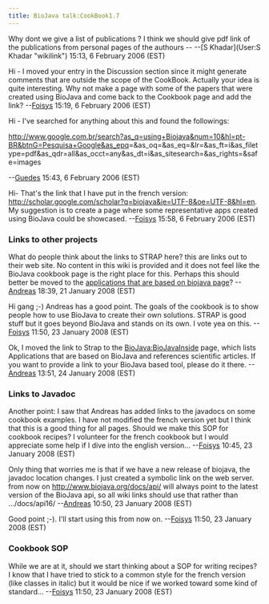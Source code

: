 ```yaml
---
title: BioJava talk:CookBook1.7
---
```


Why dont we give a list of publications ? I think we should give pdf
link of the publications from personal pages of the authours -- --[S
Khadar](User:S Khadar "wikilink") 15:13, 6 February 2006 (EST)

Hi - I moved your entry in the Discussion section since it might
generate comments that are outside the scope of the CookBook. Actually
your idea is quite interesting. Why not make a page with some of the
papers that were created using BioJava and come back to the Cookbook
page and add the link? --[Foisys](User:Foisys "wikilink") 15:19, 6
February 2006 (EST)

Hi - I've searched for anything about this and found the followings:

<http://www.google.com.br/search?as_q=using+Biojava&num=10&hl=pt-BR&btnG=Pesquisa+Google&as_epq>=&as\_oq=&as\_eq=&lr=&as\_ft=i&as\_filetype=pdf&as\_qdr=all&as\_occt=any&as\_dt=i&as\_sitesearch=&as\_rights=&safe=images

--[Guedes](User:Guedes "wikilink") 15:43, 6 February 2006 (EST)

Hi- That's the link that I have put in the french version:
<http://scholar.google.com/scholar?q=biojava&ie=UTF-8&oe=UTF-8&hl=en>.
My suggestion is to create a page where some representative apps created
using BioJava could be showcased. --[Foisys](User:Foisys "wikilink")
15:58, 6 February 2006 (EST)

### Links to other projects

What do people think about the links to STRAP here? this are links out
to their web site. No content in this wiki is provided and it does not
feel like the BioJava cookbook page is the right place for this. Perhaps
this should better be moved to the [applications that are based on
biojava
page](BioJava:BioJavaInside "wikilink")? --[Andreas](User:Andreas "wikilink")
18:39, 21 January 2008 (EST)

Hi gang ;-) Andreas has a good point. The goals of the cookbook is to
show people how to use BioJava to create their own solutions. STRAP is
good stuff but it goes beyond BioJava and stands on its own. I vote yea
on this. --[Foisys](User:Foisys "wikilink") 11:50, 23 January 2008 (EST)

Ok, I moved the link to Strap to the <BioJava:BioJavaInside> page, which
lists Applications that are based on BioJava and references scientific
articles. If you want to provide a link to your BioJava based tool,
please do it there. --[Andreas](User:Andreas "wikilink") 13:51, 24
January 2008 (EST)

### Links to Javadoc

Another point: I saw that Andreas has added links to the javadocs on
some cookbook examples. I have not modified the french version yet but I
think that this is a good thing for all pages. Should we make this SOP
for cookbook recipes? I volunteer for the french cookbook but I would
appreciate some help if I dive into the english
version... --[Foisys](User:Foisys "wikilink") 10:45, 23 January 2008
(EST)

Only thing that worries me is that if we have a new release of biojava,
the javadoc location changes. I just created a symbolic link on the web
server. from now on
[<http://www.biojava.org/docs/api/>](http://www.biojava.org/docs/api/)
will always point to the latest version of the BioJava api, so all wiki
links should use that rather than
.../docs/api16/ --[Andreas](User:Andreas "wikilink") 10:50, 23 January
2008 (EST)

Good point ;-). I'll start using this from now
on. --[Foisys](User:Foisys "wikilink") 11:50, 23 January 2008 (EST)

### Cookbook SOP

While we are at it, should we start thinking about a SOP for writing
recipes? I know that I have tried to stick to a common style for the
french version (like classes in italic) but it would be nice if we
worked toward some kind of
standard... --[Foisys](User:Foisys "wikilink") 11:50, 23 January 2008
(EST)
